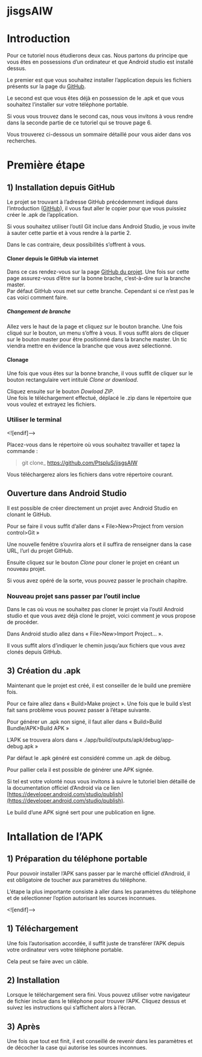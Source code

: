 # jisgsAIW

# Introduction

Pour ce tutoriel nous étudierons deux cas. Nous partons du principe que vous êtes en possessions d’un ordinateur et que Android studio est installé dessus.

Le premier est que vous souhaitez installer l’application depuis les fichiers présents sur la page du [GitHub](https://github.com/PtspluS/jigsAIw).

Le second est que vous êtes déjà en possession de le .apk et que vous souhaitez l’installer sur votre téléphone portable.

Si vous vous trouvez dans le second cas, nous vous invitons à vous rendre dans la seconde partie de ce tutoriel qui se trouve page 6.

Vous trouverez ci-dessous un sommaire détaillé pour vous aider dans vos recherches.

# Première étape 

## 1) Installation depuis GitHub

Le projet se trouvant à l’adresse GitHub précédemment indiqué dans l’introduction ([GitHub](https://github.com/PtspluS/jisgsAIW)), il vous faut aller le copier pour que vous puissiez créer le .apk de l’application.

Si vous souhaitez utiliser l’outil Git inclue dans Android Studio, je vous invite à sauter cette partie et à vous rendre à la partie 2.

Dans le cas contraire, deux possibilités s’offrent à vous.

#### Cloner depuis le GitHub via internet

Dans ce cas rendez-vous sur la page [GitHub du projet](https://github.com/PtspluS/jisgsAIW).
Une fois sur cette page assurez-vous d’être sur la bonne brache, c’est-à-dire sur la branche master.  
Par défaut GitHub vous met sur cette branche. Cependant si ce n’est pas le cas voici comment faire.

##### Changement de branche

Allez vers le haut de la page et cliquez sur le bouton branche.
Une fois cliqué sur le bouton, un menu s’offre à vous. Il vous suffit alors de cliquer sur le bouton master pour être positionné dans la branche master. Un tic viendra mettre en évidence la branche que vous avez sélectionné.

#### Clonage 
Une fois que vous êtes sur la bonne branche, il vous suffit de cliquer sur le bouton rectangulaire vert intitulé _Clone or download_.

Cliquez ensuite sur le bouton _Dowload ZIP_.  
Une fois le téléchargement effectué, déplacé le .zip dans le répertoire que vous voulez et extrayez les fichiers.

### Utiliser le terminal

<![endif]-->

Placez-vous dans le répertoire où vous souhaitez travailler et tapez la commande :

 > git clone_ https://github.com/PtspluS/jisgsAIW

Vous téléchargerez alors les fichiers dans votre répertoire courant.

## Ouverture dans Android Studio

Il est possible de créer directement un projet avec Android Studio en clonant le GitHub.

Pour se faire il vous suffit d’aller dans « File>New>Project from version control>Git »

Une nouvelle fenêtre s’ouvrira alors et il suffira de renseigner dans la case URL, l’url du projet GitHub.

Ensuite cliquez sur le bouton _Clone_ pour cloner le projet en créant un nouveau projet.

Si vous avez opéré de la sorte, vous pouvez passer le prochain chapitre.

### Nouveau projet sans passer par l’outil inclue

Dans le cas où vous ne souhaitez pas cloner le projet via l’outil Android studio et que vous avez déjà cloné le projet, voici comment je vous propose de procéder.

Dans Android studio allez dans « File>New>Import Project… ».

Il vous suffit alors d’indiquer le chemin jusqu’aux fichiers que vous avez clonés depuis GitHub.

## 3) Création du .apk

Maintenant que le projet est créé, il est conseiller de le build une première fois.

Pour ce faire allez dans « Build>Make project ». Une fois que le build s’est fait sans problème vous pouvez passer à l’étape suivante.

Pour générer un .apk non signé, il faut aller dans « Build>Build Bundle/APK>Build APK »

L’APK se trouvera alors dans « ./app/build/outputs/apk/debug/app-debug.apk »

Par défaut le .apk généré est considéré comme un .apk de débug.

Pour pallier cela il est possible de générer une APK signée.

Si tel est votre volonté nous vous invitons à suivre le tutoriel bien détaillé de la documentation officiel d’Android via ce lien [https://developer.android.com/studio/publish](https://developer.android.com/studio/publish).

Le build d’une APK signé sert pour une publication en ligne.

# Intallation de l’APK

## 1) Préparation du téléphone portable

Pour pouvoir installer l’APK sans passer par le marché officiel d’Android, il est obligatoire de toucher aux paramètres du téléphone.

L’étape la plus importante consiste à aller dans les paramètres du téléphone et de sélectionner l’option autorisant les sources inconnues.

<![endif]-->

## 1) Téléchargement

Une fois l’autorisation accordée, il suffit juste de transférer l’APK depuis votre ordinateur vers votre téléphone portable.

Cela peut se faire avec un câble.

## 2) Installation

Lorsque le téléchargement sera fini. Vous pouvez utiliser votre navigateur de fichier inclue dans le téléphone pour trouver l’APK. Cliquez dessus et suivez les instructions qui s’affichent alors à l’écran.

## 3) Après

Une fois que tout est finit, il est conseillé de revenir dans les paramètres et de décocher la case qui autorise les sources inconnues.
